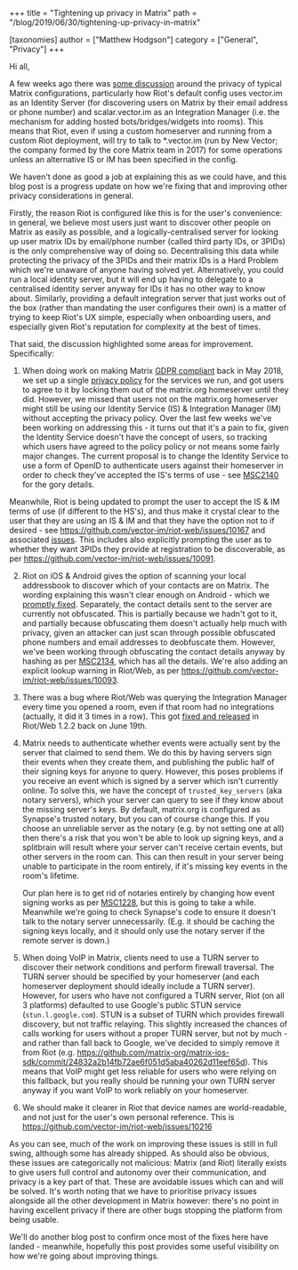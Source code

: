 +++
title = "Tightening up privacy in Matrix"
path = "/blog/2019/06/30/tightening-up-privacy-in-matrix"

[taxonomies]
author = ["Matthew Hodgson"]
category = ["General", "Privacy"]
+++

Hi all,

A few weeks ago there was [some
discussion](https://news.ycombinator.com/item?id=20178267) around the privacy
of typical Matrix configurations, particularly how Riot's default config uses
vector.im as an Identity Server (for discovering users on Matrix by their email
address or phone number) and scalar.vector.im as an Integration Manager (i.e.
the mechanism for adding hosted bots/bridges/widgets into rooms). This means
that Riot, even if using a custom homeserver and running from a custom Riot
deployment, will try to talk to *.vector.im (run  by New Vector; the company formed by the core
Matrix team in 2017) for some operations unless an alternative IS or IM has
been specified in the config.

We haven't done as good a job at explaining this as we could have, and this
blog post is a progress update on how we're fixing that and improving other
privacy considerations in general.

Firstly, the reason Riot is configured like this is for the user's convenience:
in general, we believe most users just want to discover other people on Matrix
as easily as possible, and a logically-centralised server for looking up user
matrix IDs by email/phone number (called third party IDs, or 3PIDs) is the only
comprehensive way of doing so.  Decentralising this data while protecting the
privacy of the 3PIDs and their matrix IDs is a Hard Problem which we're unaware
of anyone having solved yet.  Alternatively, you could run a local identity
server, but it will end up having to delegate to a centralised identity server
anyway for IDs it has no other way to know about. Similarly, providing a
default integration server that just works out of the box (rather than
mandating the user configures their own) is a matter of trying to keep Riot's
UX simple, especially when onboarding users, and especially given Riot's
reputation for complexity at the best of times.

That said, the discussion highlighted some areas for improvement.
Specifically:

1. When doing work on making Matrix [GDPR
   compliant](https://matrix.org/blog/2018/05/08/gdpr-compliance-in-matrix)
   back in May 2018, we set up a single [privacy
   policy](https://github.com/vector-im/policies/blob/master/docs/matrix-org/privacy_notice.md)
   for the services we run, and got users to agree to it by locking them out of
   the matrix.org homeserver until they did.  However, we missed that users not
   on the matrix.org homeserver might still be using our Identity Service (IS)
   & Integration Manager (IM) without accepting the privacy policy.  Over the
   last few weeks we've been working on addressing this - it turns out that
   it's a pain to fix, given the Identity Service doesn't have the concept of
   users, so tracking which users have agreed to the policy policy or not means
   some fairly major changes. The current proposal is to change the Identity
   Service to use a form of OpenID to authenticate users against their
   homeserver in order to check they've accepted the IS's terms of use - see
   [MSC2140](https://github.com/matrix-org/matrix-doc/pull/2140) for the gory
   details.

Meanwhile, Riot is being updated to prompt the user to accept the IS & IM terms
of use (if different to the HS's), and thus make it crystal clear to the user
that they are using an IS & IM and that they have the option not to if desired - see <https://github.com/vector-im/riot-web/issues/10167> and associated
[issues](https://github.com/vector-im/riot-web/issues?utf8=%E2%9C%93&q=is%3Aissue+label%3Ap1+label%3Aprivacy+label%3Aphase%3A1+identity).
This includes also explicitly prompting the user as to whether they want
3PIDs they provide at registration to be discoverable, as per
<https://github.com/vector-im/riot-web/issues/10091>.

2. Riot on iOS & Android gives the option of scanning your local addressbook to
   discover which of your contacts are on Matrix.  The wording explaining this
   wasn't clear enough on Android - which we [promptly
   fixed](https://news.ycombinator.com/item?id=20181515).  Separately, the
   contact details sent to the server are currently not obfuscated.  This is
   partially because we hadn't got to it, and partially because obfuscating
   them doesn't actually help much with privacy, given an attacker can just
   scan through possible obfuscated phone numbers and email addresses to
   deobfuscate them.  However, we've been working through obfuscating the
   contact details anyway by hashing as per
   [MSC2134](https://github.com/matrix-org/matrix-doc/pull/2134), which has all
   the details.  We're also adding an explicit lookup warning in Riot/Web, as
   per <https://github.com/vector-im/riot-web/issues/10093>.

3. There was a bug where Riot/Web was querying the Integration Manager every
   time you opened a room, even if that room had no integrations (actually, it
   did it 3 times in a row).  This got [fixed and
   released](https://github.com/matrix-org/matrix-react-sdk/pull/3115) in
   Riot/Web 1.2.2 back on June 19th.

4. Matrix needs to authenticate whether events were actually sent by the server
   that claimed to send them.  We do this by having servers sign their events
   when they create them, and publishing the public half of their signing keys
   for anyone to query.  However, this poses problems if you receive an event
   which is signed by a server which isn't currently online.  To solve this, we
   have the concept of `trusted_key_servers` (aka notary servers), which your
   server can query to see if they know about the missing server's keys.  By
   default, matrix.org is configured as Synapse's trusted notary, but you can
   of course change this. If you choose an unreliable server as the notary
   (e.g. by not setting one at all) then there's a risk that you won't be able
   to look up signing keys, and a splitbrain will result where your server
   can't receive certain events, but other servers in the room can.  This can
   then result in your server being unable to participate in the room entirely,
   if it's missing key events in the room's lifetime.

   Our plan here is to get rid of notaries entirely by changing how event
   signing works as per
   [MSC1228](https://github.com/matrix-org/matrix-doc/issues/1228), but this is
   going to take a while.  Meanwhile we're going to check Synapse's code to
   ensure it doesn't talk to the notary server unnecessarily.  (E.g. it should
   be caching the signing keys locally, and it should only use the notary
   server if the remote server is down.)

5. When doing VoIP in Matrix, clients need to use a TURN server to discover
   their network conditions and perform firewall traversal.  The TURN server
   should be specified by your homeserver (and each homeserver deployment
   should ideally include a TURN server).  However, for users who have not
   configured a TURN server, Riot (on all 3 platforms) defaulted to use
   Google's public STUN service (`stun.l.google.com`).  STUN is a subset of
   TURN which provides firewall discovery, but not traffic relaying.  This
   slightly increased the chances of calls working for users without a proper
   TURN server, but not by much - and rather than fall back to Google, we've
   decided to simply remove it from Riot (e.g.
   <https://github.com/matrix-org/matrix-ios-sdk/commit/24832a2b14fb72ae6f051d5aba40262d11eef65d>).
   This means that VoIP might get less reliable for users who were relying on
   this fallback, but you really should be running your own TURN server anyway
   if you want VoIP to work reliably on your homeserver.

6. We should make it clearer in Riot that device names are world-readable, and
   not just for the user's own personal reference. This is
   <https://github.com/vector-im/riot-web/issues/10216>

As you can see, much of the work on improving these issues is still in full
swing, although some has already shipped.  As should also be obvious, these
issues are categorically not malicious: Matrix (and Riot) literally exists to give users full control and autonomy over their communication, and privacy is a key part of that. These are avoidable issues which can and will be solved.  It's worth noting that we have to prioritise privacy issues alongside all the other development in Matrix however: there's no point in having excellent privacy if there are other bugs stopping the platform from being usable.

We'll do another blog post to confirm once most of the fixes here have landed -
meanwhile, hopefully this post provides some useful visibility on how we're
going about improving things.
